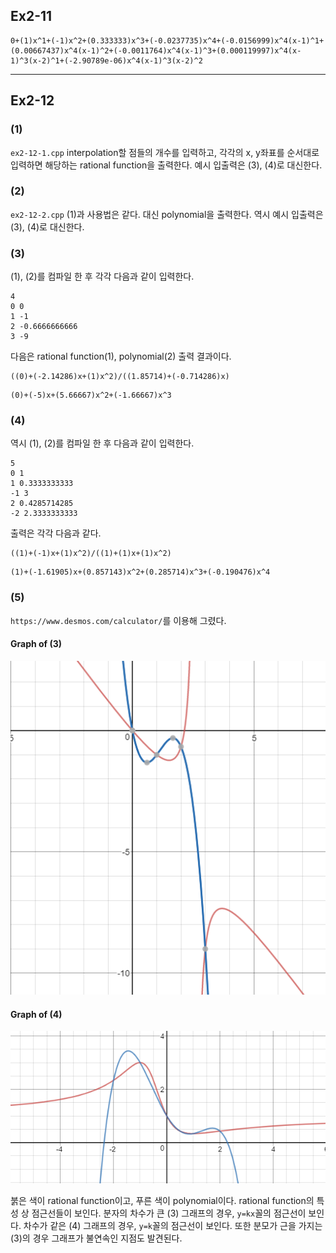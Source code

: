 ## Ex2-11
```
0+(1)x^1+(-1)x^2+(0.333333)x^3+(-0.0237735)x^4+(-0.0156999)x^4(x-1)^1+(0.00667437)x^4(x-1)^2+(-0.0011764)x^4(x-1)^3+(0.000119997)x^4(x-1)^3(x-2)^1+(-2.90789e-06)x^4(x-1)^3(x-2)^2
```

---

## Ex2-12

### (1)
`ex2-12-1.cpp`
interpolation할 점들의 개수를 입력하고, 각각의 x, y좌표를 순서대로 입력하면 해당하는 rational function을 출력한다. 예시 입출력은 (3), (4)로 대신한다.

### (2)
`ex2-12-2.cpp`
(1)과 사용법은 같다. 대신 polynomial을 출력한다. 역시 예시 입출력은 (3), (4)로 대신한다.

### (3)
(1), (2)를 컴파일 한 후 각각 다음과 같이 입력한다.
```
4
0 0
1 -1
2 -0.6666666666
3 -9
```

다음은 rational function(1), polynomial(2) 출력 결과이다.
```
((0)+(-2.14286)x+(1)x^2)/((1.85714)+(-0.714286)x)
```
```
(0)+(-5)x+(5.66667)x^2+(-1.66667)x^3
```

### (4)
역시 (1), (2)를 컴파일 한 후 다음과 같이 입력한다.
```
5
0 1
1 0.3333333333
-1 3
2 0.4285714285
-2 2.3333333333
```

출력은 각각 다음과 같다.
```
((1)+(-1)x+(1)x^2)/((1)+(1)x+(1)x^2)
```
```
(1)+(-1.61905)x+(0.857143)x^2+(0.285714)x^3+(-0.190476)x^4
```

### (5)
`https://www.desmos.com/calculator/`를 이용해 그렸다.

#### Graph of (3)
![ex2-12-5-1](images/ex2-12-5-1.jpg)

#### Graph of (4)
![ex2-12-5-2](images/ex2-12-5-2.jpg)

붉은 색이 rational function이고, 푸른 색이 polynomial이다.
rational function의 특성 상 점근선들이 보인다.
분자의 차수가 큰 (3) 그래프의 경우, `y=kx`꼴의 점근선이 보인다.
차수가 같은 (4) 그래프의 경우, `y=k`꼴의 점근선이 보인다.
또한 분모가 근을 가지는 (3)의 경우 그래프가 불연속인 지점도 발견된다.

